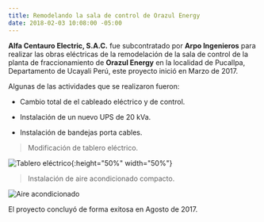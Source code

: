 ```yaml
---
title: Remodelando la sala de control de Orazul Energy
date: 2018-02-03 10:08:00 -05:00
---
```


**Alfa Centauro Electric, S.A.C.** fue subcontratado por **Arpo Ingenieros** para realizar las obras eléctricas de la remodelación de la sala de control de la planta de fraccionamiento de **Orazul Energy** en la localidad de Pucallpa, Departamento de Ucayali Perú, este proyecto inició en Marzo de 2017.

Algunas de las actividades que se realizaron fueron:

* Cambio total de el cableado eléctrico y de control.

* Instalación de un nuevo UPS de 20 kVa.

* Instalación de bandejas porta cables.

> Modificación de tablero eléctrico.

![Tablero eléctrico](/uploads/IMG_20170210_100351.jpg){:height="50%" width="50%"}

> Instalación de aire acondicionado compacto.

![Aire acondicionado](/uploads/IMG_20170210_100429.jpg)

El proyecto concluyó de forma exitosa en Agosto de 2017.